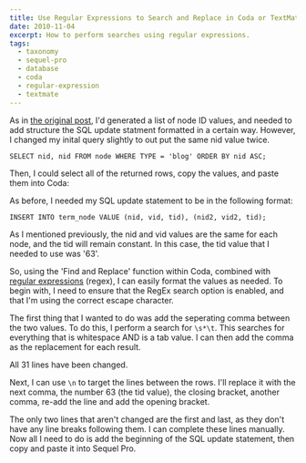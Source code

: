 ```yaml
---
title: Use Regular Expressions to Search and Replace in Coda or TextMate
date: 2010-11-04
excerpt: How to perform searches using regular expressions.
tags:
  - taxonomy
  - sequel-pro
  - database
  - coda
  - regular-expression
  - textmate
---
```


As in
[the original post](/blog/add-taxonomy-term-multiple-nodes-using-sql/ 'Quickly adding a taxonomy term to multiple nodes using SQL'),
I'd generated a list of node ID values, and needed to add structure the SQL
update statment formatted in a certain way. However, I changed my inital query
slightly to out put the same nid value twice.

```language-sql
SELECT nid, nid FROM node WHERE TYPE = 'blog' ORDER BY nid ASC;
```

Then, I could select all of the returned rows, copy the values, and paste them
into Coda:

As before, I needed my SQL update statement to be in the following format:

```language-sql
INSERT INTO term_node VALUE (nid, vid, tid), (nid2, vid2, tid);
```

As I mentioned previously, the nid and vid values are the same for each node,
and the tid will remain constant. In this case, the tid value that I needed to
use was '63'.

So, using the 'Find and Replace' function within Coda, combined with
[regular expressions](http://en.wikipedia.org/wiki/Regular_expression) (regex),
I can easily format the values as needed. To begin with, I need to ensure that
the RegEx search option is enabled, and that I'm using the correct escape
character.

The first thing that I wanted to do was add the seperating comma between the two
values. To do this, I perform a search for `\s*\t`. This searches for everything
that is whitespace AND is a tab value. I can then add the comma as the
replacement for each result.

All 31 lines have been changed.

Next, I can use `\n` to target the lines between the rows. I'll replace it with
the next comma, the number 63 (the tid value), the closing bracket, another
comma, re-add the line and add the opening bracket.

The only two lines that aren't changed are the first and last, as they don't
have any line breaks following them. I can complete these lines manually. Now
all I need to do is add the beginning of the SQL update statement, then copy and
paste it into Sequel Pro.
